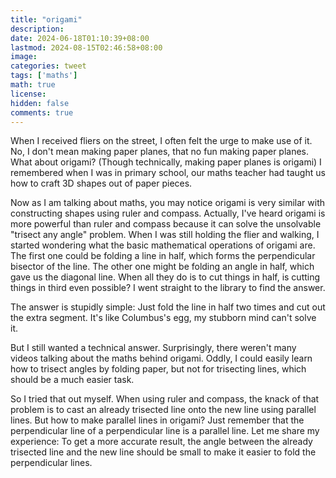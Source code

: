 ```yaml
---
title: "origami"
description: 
date: 2024-06-18T01:10:39+08:00
lastmod: 2024-08-15T02:46:58+08:00
image: 
categories: tweet
tags: ['maths']
math: true
license: 
hidden: false
comments: true
---
```


When I received fliers on the street, I often felt the urge to make use of it. No, I don't mean making paper planes, that no fun making paper planes. What about origami? (Though technically, making paper planes is origami) I remembered when I was in primary school, our maths teacher had taught us how to craft 3D shapes out of paper pieces.

Now as I am talking about maths, you may notice origami is very similar with constructing shapes using ruler and compass. Actually, I've heard origami is more powerful than ruler and compass because it can solve the unsolvable "trisect any angle" problem. When I was still holding the flier and walking, I started wondering what the basic mathematical operations of origami are. The first one could be folding a line in half, which forms the perpendicular bisector of the line. The other one might be folding an angle in half, which gave us the diagonal line. When all they do is to cut things in half, is cutting things in third even possible? I went straight to the library to find the answer.

The answer is stupidly simple: Just fold the line in half two times and cut out the extra segment. It's like Columbus's egg, my stubborn mind can't solve it.

But I still wanted a technical answer. Surprisingly, there weren't many videos talking about the maths behind origami. Oddly, I could easily learn how to trisect angles by folding paper, but not for trisecting lines, which should be a much easier task.

So I tried that out myself. When using ruler and compass, the knack of that problem is to cast an already trisected line onto the new line using parallel lines. But how to make parallel lines in origami? Just remember that the perpendicular line of a perpendicular line is a parallel line. Let me share my experience: To get a more accurate result, the angle between the already trisected line and the new line should be small to make it easier to fold the perpendicular lines.

